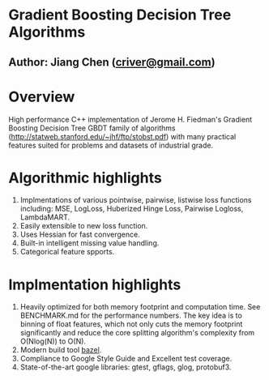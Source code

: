 Gradient Boosting Decision Tree Algorithms
=======
Author: Jiang Chen (criver@gmail.com)
-----------
# Overview
High performance C++ implementation of Jerome H. Fiedman's Gradient Boosting Decision Tree GBDT
family of algorithms (http://statweb.stanford.edu/~jhf/ftp/stobst.pdf) with many practical features
suited for problems and datasets of industrial grade.

# Algorithmic highlights
1. Implmentations of various pointwise, pairwise, listwise loss functions including: MSE,
LogLoss, Huberized Hinge Loss, Pairwise Logloss, LambdaMART.
2. Easily extensible to new loss function.
3. Uses Hessian for fast convergence.
4. Built-in intelligent missing value handling.
5. Categorical feature spports.

# Implmentation highlights
1. Heavily optimized for both memory footprint and computation time.
See BENCHMARK.md for the performance numbers. The key idea is to binning of float features,
which not only cuts the memory footprint significantly and reduce the core splitting algorithm's
complexity from O(Nlog(N)) to O(N).
2. Modern build tool [bazel](bazel.io).
3. Compliance to Google Style Guide and Excellent test coverage.
4. State-of-the-art google libraries: gtest, gflags, glog, protobuf3.